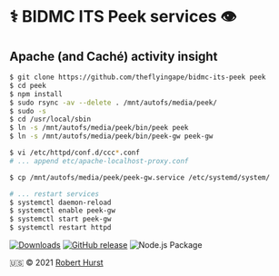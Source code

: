 # ⚕️ BIDMC ITS Peek services 👁️

## Apache (and Caché) activity insight

```bash
$ git clone https://github.com/theflyingape/bidmc-its-peek peek
$ cd peek
$ npm install
$ sudo rsync -av --delete . /mnt/autofs/media/peek/
$ sudo -s
$ cd /usr/local/sbin
$ ln -s /mnt/autofs/media/peek/bin/peek peek
$ ln -s /mnt/autofs/media/peek/bin/peek-gw peek-gw

$ vi /etc/httpd/conf.d/ccc*.conf
# ... append etc/apache-localhost-proxy.conf

$ cp /mnt/autofs/media/peek/peek-gw.service /etc/systemd/system/

# ... restart services
$ systemctl daemon-reload
$ systemctl enable peek-gw
$ systemctl start peek-gw
$ systemctl restart httpd
```

[![Downloads](https://img.shields.io/npm/dy/bidmc-its-peek.svg)](https://www.npmjs.com/package/bidmc-its-peek)
[![GitHub release](https://img.shields.io/github/release/theflyingape/bidmc-its-peek.svg)](https://github.com/theflyingape/bidmc-its-peek/releases) ![Node.js Package](https://github.com/theflyingape/bidmc-its-peek/workflows/Node.js%20Package/badge.svg)

:us: :copyright: 2021 [Robert Hurst](https://www.linkedin.com/in/roberthurstrius/)
